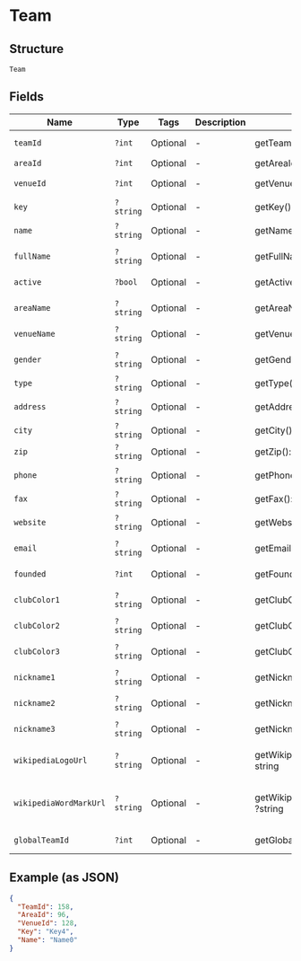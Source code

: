
# Team

## Structure

`Team`

## Fields

| Name | Type | Tags | Description | Getter | Setter |
|  --- | --- | --- | --- | --- | --- |
| `teamId` | `?int` | Optional | - | getTeamId(): ?int | setTeamId(?int teamId): void |
| `areaId` | `?int` | Optional | - | getAreaId(): ?int | setAreaId(?int areaId): void |
| `venueId` | `?int` | Optional | - | getVenueId(): ?int | setVenueId(?int venueId): void |
| `key` | `?string` | Optional | - | getKey(): ?string | setKey(?string key): void |
| `name` | `?string` | Optional | - | getName(): ?string | setName(?string name): void |
| `fullName` | `?string` | Optional | - | getFullName(): ?string | setFullName(?string fullName): void |
| `active` | `?bool` | Optional | - | getActive(): ?bool | setActive(?bool active): void |
| `areaName` | `?string` | Optional | - | getAreaName(): ?string | setAreaName(?string areaName): void |
| `venueName` | `?string` | Optional | - | getVenueName(): ?string | setVenueName(?string venueName): void |
| `gender` | `?string` | Optional | - | getGender(): ?string | setGender(?string gender): void |
| `type` | `?string` | Optional | - | getType(): ?string | setType(?string type): void |
| `address` | `?string` | Optional | - | getAddress(): ?string | setAddress(?string address): void |
| `city` | `?string` | Optional | - | getCity(): ?string | setCity(?string city): void |
| `zip` | `?string` | Optional | - | getZip(): ?string | setZip(?string zip): void |
| `phone` | `?string` | Optional | - | getPhone(): ?string | setPhone(?string phone): void |
| `fax` | `?string` | Optional | - | getFax(): ?string | setFax(?string fax): void |
| `website` | `?string` | Optional | - | getWebsite(): ?string | setWebsite(?string website): void |
| `email` | `?string` | Optional | - | getEmail(): ?string | setEmail(?string email): void |
| `founded` | `?int` | Optional | - | getFounded(): ?int | setFounded(?int founded): void |
| `clubColor1` | `?string` | Optional | - | getClubColor1(): ?string | setClubColor1(?string clubColor1): void |
| `clubColor2` | `?string` | Optional | - | getClubColor2(): ?string | setClubColor2(?string clubColor2): void |
| `clubColor3` | `?string` | Optional | - | getClubColor3(): ?string | setClubColor3(?string clubColor3): void |
| `nickname1` | `?string` | Optional | - | getNickname1(): ?string | setNickname1(?string nickname1): void |
| `nickname2` | `?string` | Optional | - | getNickname2(): ?string | setNickname2(?string nickname2): void |
| `nickname3` | `?string` | Optional | - | getNickname3(): ?string | setNickname3(?string nickname3): void |
| `wikipediaLogoUrl` | `?string` | Optional | - | getWikipediaLogoUrl(): ?string | setWikipediaLogoUrl(?string wikipediaLogoUrl): void |
| `wikipediaWordMarkUrl` | `?string` | Optional | - | getWikipediaWordMarkUrl(): ?string | setWikipediaWordMarkUrl(?string wikipediaWordMarkUrl): void |
| `globalTeamId` | `?int` | Optional | - | getGlobalTeamId(): ?int | setGlobalTeamId(?int globalTeamId): void |

## Example (as JSON)

```json
{
  "TeamId": 158,
  "AreaId": 96,
  "VenueId": 128,
  "Key": "Key4",
  "Name": "Name0"
}
```

